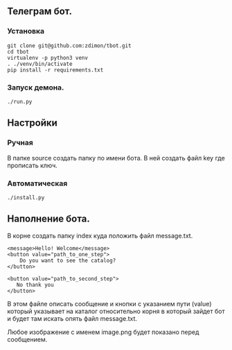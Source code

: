 ## Телеграм бот.

### Установка 
    
    git clone git@github.com:zdimon/tbot.git
    cd tbot
    virtualenv -p python3 venv
    . ./venv/bin/activate
    pip install -r requirements.txt
    
### Запуск демона.

    ./run.py
    
## Настройки

### Ручная

В папке source создать папку по имени бота.
В ней создать файл key где прописать ключ.

### Автоматическая

    ./install.py

## Наполнение бота.

В корне создать папку index куда положить файл message.txt.

    <message>Hello! Welcome</message>
    <button value="path_to_one_step">
        Do you want to see the catalog?
    </button>

    <button value="path_to_second_step">
       No thank you
    </button>
    
В этом файле описать сообщение и кнопки с указанием пути (value) который указывает на каталог относительно корня в который зайдет 
бот и будет там искать опять файл message.txt.

Любое изображение с именем image.png будет показано перед сообщением.


